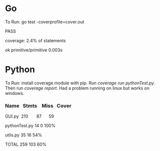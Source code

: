 # Go
To Run: go test -coverprofile=cover.out

PASS

coverage: 2.4% of statements

ok      primitive/primitive     0.003s

# Python 

To Run: install coverage module with pip. Run *coverage run pythonTest.py*. Then run *coverage report*. Had a problem running on linux but works on windows.
### Name                &nbsp;&nbsp;Stmts     &nbsp;&nbsp; Miss    &nbsp;&nbsp;Cover

GUI.py                &nbsp;210       &nbsp;&nbsp;&nbsp;&nbsp;&nbsp;&nbsp;87      &nbsp;&nbsp;&nbsp; &nbsp;59

pythonTest.py         14         0        100%

utils.py              35         16       54%

TOTAL                 259        103       60%




